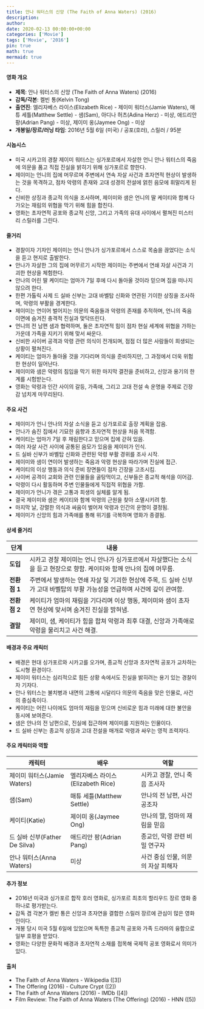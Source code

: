 ```yaml
---
title: 안나 워터스의 신앙 (The Faith of Anna Waters) (2016)
description: 
author: 
date: 2020-02-13 00:00:00+00:00
categories: ['Movie']
tags: ['Movie', '2016']
pin: true
math: true
mermaid: true
---
```

#### 영화 개요

- **제목**: 안나 워터스의 신앙 (The Faith of Anna Waters) (2016)  
- **감독/각본**: 켈빈 통(Kelvin Tong)  
- **출연진**: 엘리자베스 라이스(Elizabeth Rice) - 제이미 워터스(Jamie Waters), 매튜 세틀(Matthew Settle) - 샘(Sam), 아디나 허츠(Adina Herz) - 미상, 애드리안 팡(Adrian Pang) - 미상, 제이미 옹(Jaymee Ong) - 미상  
- **개봉일/장르/러닝 타임**: 2016년 5월 6일 (미국) / 공포(호러), 스릴러 / 95분  

#### 시놉시스

- 미국 시카고의 경찰 제이미 워터스는 싱가포르에서 자살한 언니 안나 워터스의 죽음에 의문을 품고 직접 진실을 밝히기 위해 싱가포르로 향한다.  
- 제이미는 언니의 집에 머무르며 주변에서 연속 자살 사건과 초자연적 현상이 발생하는 것을 목격하고, 점차 악령의 존재와 고대 성경의 전설에 얽힌 음모에 휘말리게 된다.  
- 신비한 상징과 종교적 의식을 조사하며, 제이미와 샘은 언니의 딸 케이티와 함께 다가오는 재림의 위협을 막기 위해 힘을 합친다.  
- 영화는 초자연적 공포와 종교적 신앙, 그리고 가족의 유대 사이에서 펼쳐진 미스터리 스릴러를 그린다.  

#### 줄거리

- 경찰이자 기자인 제이미는 언니 안나가 싱가포르에서 스스로 목숨을 끊었다는 소식을 듣고 현지로 출발한다.  
- 안나가 자살한 그의 집에 머무르기 시작한 제이미는 주변에서 연쇄 자살 사건과 기괴한 현상을 체험한다.  
- 안나의 어린 딸 케이티는 엄마가 7일 후에 다시 돌아올 것이라 믿으며 집을 떠나지 않으려 한다.  
- 한편 가톨릭 사제 드 실바 신부는 고대 바벨탑 신화와 연관된 기이한 상징을 조사하며, 악령의 부활을 경계한다.  
- 제이미는 연이어 벌어지는 의문의 죽음들과 악령의 존재를 추적하며, 언니의 죽음 이면에 숨겨진 충격적 진실과 맞닥뜨린다.  
- 언니의 전 남편 샘과 협력하며, 둘은 초자연적 힘이 점차 현실 세계에 위협을 가하는 가운데 가족을 지키기 위해 맞서 싸운다.  
- 신비한 사이버 공격과 악령 관련 의식이 전개되며, 점점 더 많은 사람들이 희생되는 상황이 펼쳐진다.  
- 케이티는 엄마가 돌아올 것을 기다리며 의식을 준비하지만, 그 과정에서 더욱 위험한 현상이 일어난다.  
- 제이미와 샘은 악령의 침입을 막기 위한 마지막 결전을 준비하고, 신앙과 용기의 한계를 시험받는다.  
- 영화는 악령과 인간 사이의 갈등, 가족애, 그리고 고대 전설 속 운명을 주제로 긴장감 넘치게 마무리된다.  

#### 주요 사건

- 제이미가 언니 안나의 자살 소식을 듣고 싱가포르로 출장 계획을 잡음.  
- 안나가 숨진 집에서 기묘한 음향과 초자연적 현상을 처음 목격함.  
- 케이티는 엄마가 7일 후 재림한다고 믿으며 집에 갇혀 있음.  
- 여러 자살 사건 사이에 공통된 음모가 있음을 제이미가 인식.  
- 드 실바 신부가 바벨탑 신화와 관련된 악령 부활 경위를 조사 시작.  
- 제이미와 샘이 연이어 발생하는 죽음과 악령 현상을 따라가며 진실에 접근.  
- 케이티의 이상 행동과 의식 준비 장면들이 점차 긴장을 고조시킴.  
- 사이버 공격이 교회와 관련 인물들을 골탕먹이고, 신부들은 종교적 해석을 이어감.  
- 악령이 다시 활동하며 주변 인물들에게 직접적 위협을 가함.  
- 제이미가 언니가 겪은 고통과 희생의 실체를 알게 됨.  
- 결국 제이미와 샘은 케이티와 함께 악령의 근원을 찾아 소멸시키려 함.  
- 마지막 날, 강렬한 의식과 싸움이 벌어져 악령과 인간의 운명이 결정됨.  
- 제이미가 신앙의 힘과 가족애를 통해 위기를 극복하며 영화가 종결됨.  

#### 상세 줄거리

| **단계**  | **내용**                                                      |
|-----------|--------------------------------------------------------------|
| **도입**  | 시카고 경찰 제이미는 언니 안나가 싱가포르에서 자살했다는 소식을 듣고 현장으로 향함. 케이티와 함께 안나의 집에 머무름. |
| **전환점 1** | 주변에서 발생하는 연쇄 자살 및 기괴한 현상에 주목, 드 실바 신부가 고대 바벨탑의 부활 가능성을 언급하며 사건에 깊이 관여함. |
| **전환점 2** | 케이티가 엄마의 재림을 기다리며 이상 행동, 제이미와 샘이 초자연 현상에 맞서며 숨겨진 진실을 밝혀냄. |
| **결말**  | 제이미, 샘, 케이티가 힘을 합쳐 악령과 최후 대결, 신앙과 가족애로 악령을 물리치고 사건 해결.                |

#### 배경과 주요 캐릭터

- 배경은 현대 싱가포르와 시카고를 오가며, 종교적 신앙과 초자연적 공포가 교차하는 도시형 환경이다.  
- 제이미 워터스는 심리적으로 힘든 상황 속에서도 진실을 밝히려는 용기 있는 경찰이자 기자다.  
- 안나 워터스는 불치병과 내면의 고통에 시달리다 의문의 죽음을 맞은 인물로, 사건의 중심축이다.  
- 케이티는 어린 나이에도 엄마의 재림을 믿으며 신비로운 힘과 미래에 대한 불안을 동시에 보여준다.  
- 샘은 안나의 전 남편으로, 진실에 접근하며 제이미를 지원하는 인물이다.  
- 드 실바 신부는 종교적 상징과 고대 전설을 매개로 악령과 싸우는 영적 조력자다.  

#### 주요 캐릭터와 역할

| **캐릭터**      | **배우**           | **역할**                       |
|-----------------|--------------------|------------------------------|
| 제이미 워터스(Jamie Waters) | 엘리자베스 라이스(Elizabeth Rice) | 시카고 경찰, 언니 죽음 조사자     |
| 샘(Sam)         | 매튜 세틀(Matthew Settle) | 안나의 전 남편, 사건 공조자       |
| 케이티(Katie)   | 제이미 옹(Jaymee Ong)      | 안나의 딸, 엄마의 재림을 믿음     |
| 드 실바 신부(Father De Silva) | 애드리안 팡(Adrian Pang)          | 종교인, 악령 관련 비밀 연구자     |
| 안나 워터스(Anna Waters)  | 미상                   | 사건 중심 인물, 의문의 자살 피해자 |

#### 추가 정보

- 2016년 미국과 싱가포르 합작 호러 영화로, 싱가포르 최초의 할리우드 장르 영화 중 하나로 평가받는다.  
- 감독 겸 각본가 켈빈 통은 신앙과 초자연을 결합한 스릴러 장르에 관심이 많은 영화인이다.  
- 개봉 당시 미국 5월 6일에 있었으며 독특한 종교적 공포와 가족 드라마의 융합으로 일부 호평을 받았다.  
- 영화는 다양한 문화적 배경과 초자연적 소재를 접목해 국제적 공포 영화로서 의미가 있다.  

#### 출처

- The Faith of Anna Waters - Wikipedia ([3])  
- The Offering (2016) - Culture Crypt ([2])  
- The Faith of Anna Waters (2016) - IMDb ([4])  
- Film Review: The Faith of Anna Waters (The Offering) (2016) - HNN ([5])
